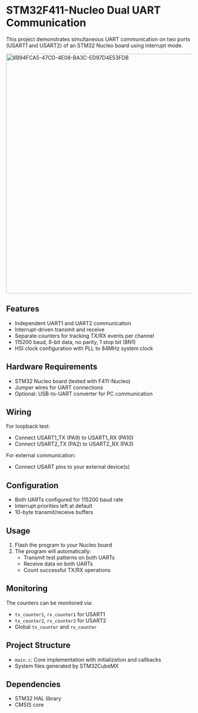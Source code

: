 # STM32F411-Nucleo Dual UART Communication 

This project demonstrates simultaneous UART communication on two ports (USART1 and USART2) of an STM32 Nucleo board using interrupt mode.

<img src="https://github.com/user-attachments/assets/4985b169-01a7-47a6-b5af-68fc40df826c" width="650" alt="8B94FCA5-47CD-4E08-BA3C-ED97D4E53FDB">


## Features
- Independent UART1 and UART2 communication
- Interrupt-driven transmit and receive
- Separate counters for tracking TX/RX events per channel
- 115200 baud, 8-bit data, no parity, 1 stop bit (8N1)
- HSI clock configuration with PLL to 84MHz system clock

## Hardware Requirements
- STM32 Nucleo board (tested with F411-Nucleo)
- Jumper wires for UART connections
- Optional: USB-to-UART converter for PC communication

## Wiring
For loopback test:
- Connect USART1_TX (PA9) to USART1_RX (PA10)
- Connect USART2_TX (PA2) to USART2_RX (PA3)

For external communication:
- Connect USART pins to your external device(s)

## Configuration
- Both UARTs configured for 115200 baud rate
- Interrupt priorities left at default
- 10-byte transmit/receive buffers

## Usage
1. Flash the program to your Nucleo board
2. The program will automatically:
   - Transmit test patterns on both UARTs
   - Receive data on both UARTs
   - Count successful TX/RX operations

## Monitoring
The counters can be monitored via:
- `tx_counter1`, `rx_counter1` for USART1
- `tx_counter2`, `rx_counter2` for USART2
- Global `tx_counter` and `rx_counter`

## Project Structure
- `main.c`: Core implementation with initialization and callbacks
- System files generated by STM32CubeMX

## Dependencies
- STM32 HAL library
- CMSIS core
